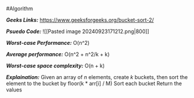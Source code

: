 #Algorithm

***Geeks Links:*** https://www.geeksforgeeks.org/bucket-sort-2/

***Psuedo Code:***
![[Pasted image 20240923171212.png|800]]

***Worst-case Performance:*** O(n^2)

***Average performance:*** O(n^2 + n^2/k + k)

***Worst-case space complexity:*** O(n + k)

***Explaination:***
Given an array of *n* elements, create *k* buckets, then sort the element to the bucket by floor(k * arr\[i] / M)
Sort each bucket
Return the values